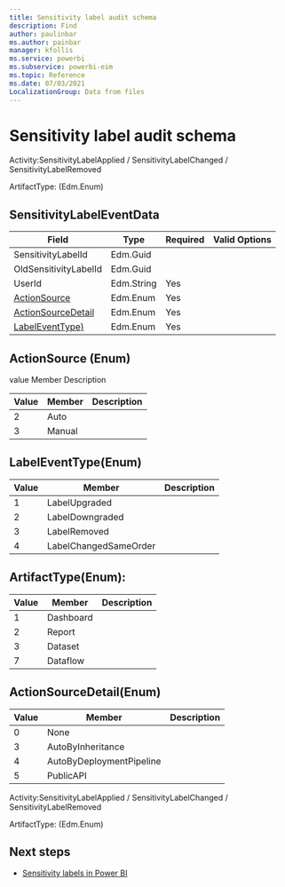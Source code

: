 ```yaml
---
title: Sensitivity label audit schema
description: Find 
author: paulinbar
ms.author: painbar
manager: kfollis
ms.service: powerbi
ms.subservice: powerbi-eim
ms.topic: Reference
ms.date: 07/03/2021
LocalizationGroup: Data from files
---
```

# Sensitivity label audit schema

Activity:SensitivityLabelApplied / SensitivityLabelChanged / SensitivityLabelRemoved 

ArtifactType: (Edm.Enum) 

## SensitivityLabelEventData
|Field|Type|Required|Valid Options|
|---------|---------|---------|---------|
|SensitivityLabelId|Edm.Guid||
|OldSensitivityLabelId|Edm.Guid| |
|UserId|Edm.String|Yes||
|[ActionSource](#actionsource)|Edm.Enum|Yes||
|[ActionSourceDetail](#actionsourcedetail)|Edm.Enum|Yes| |	 
|[LabelEventType)](#labeleventtype)|Edm.Enum|Yes||

## ActionSource (Enum)
value Member Description

|Value |Member  |Description  |
|---------|---------|---------|
|2|Auto||
|3|Manual||

## LabelEventType(Enum) 
|Value |Member  |Description  |
|---------|---------|---------|
|1|LabelUpgraded|| 
|2|LabelDowngraded||
|3|LabelRemoved||
|4|LabelChangedSameOrder||

## ArtifactType(Enum): 
|Value |Member  |Description  |
|---------|---------|---------|
|1|Dashboard||
|2|Report||
|3|Dataset||
|7|Dataflow||

## ActionSourceDetail(Enum)
|Value |Member  |Description  |
|---------|---------|---------|
|0|None||
|3|AutoByInheritance||
|4|AutoByDeploymentPipeline||
|5|PublicAPI||

Activity:SensitivityLabelApplied / SensitivityLabelChanged / SensitivityLabelRemoved 

ArtifactType: (Edm.Enum) 

## Next steps
* [Sensitivity labels in Power BI](./service-security-sensitivity-label-overview.md)
